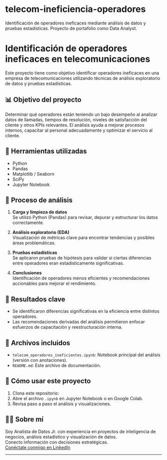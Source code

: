 # telecom-ineficiencia-operadores
Identificación de operadores ineficaces mediante análisis de datos y pruebas estadísticas. Proyecto de portafolio como Data Analyst.

# Identificación de operadores ineficaces en telecomunicaciones

Este proyecto tiene como objetivo identificar operadores ineficaces en una empresa de telecomunicaciones utilizando técnicas de análisis exploratorio de datos y pruebas estadísticas.

## 📊 Objetivo del proyecto

Determinar qué operadores están teniendo un bajo desempeño al analizar datos de llamadas, tiempos de resolución, niveles de satisfacción del cliente y otros KPIs relevantes. El análisis ayuda a mejorar procesos internos, capacitar al personal adecuadamente y optimizar el servicio al cliente.

## 🧰 Herramientas utilizadas

- Python
- Pandas
- Matplotlib / Seaborn
- SciPy
- Jupyter Notebook

## 🧠 Proceso de análisis

1. **Carga y limpieza de datos**  
   Se utilizó Python (Pandas) para revisar, depurar y estructurar los datos correctamente.

2. **Análisis exploratorio (EDA)**  
   Visualización de métricas clave para encontrar tendencias y posibles áreas problemáticas.

3. **Pruebas estadísticas**  
   Se aplicaron pruebas de hipótesis para validar si ciertas diferencias entre operadores eran estadísticamente significativas.

4. **Conclusiones**  
   Identificación de operadores menos eficientes y recomendaciones accionables para mejorar el rendimiento.

## 📌 Resultados clave

- Se identificaron diferencias significativas en la eficiencia entre distintos operadores.
- Las recomendaciones derivadas del análisis permitieron enfocar esfuerzos de capacitación y reestructuración interna.

## 📁 Archivos incluidos

- `telecom_operadores_ineficientes.ipynb`: Notebook principal del análisis (versión con anotaciones).
- `README.md`: Este archivo de documentación.

## 🚀 Cómo usar este proyecto

1. Clona este repositorio:
2. Abre el archivo `.ipynb` en Jupyter Notebook o en Google Colab.
3. Revisa paso a paso el análisis y visualizaciones.

## 👩‍💻 Sobre mí

Soy Analista de Datos Jr. con experiencia en proyectos de inteligencia de negocios, análisis estadístico y visualización de datos.  
Conecto información con decisiones estratégicas.  
[Conéctate conmigo en LinkedIn](https://www.linkedin.com/in/Jonathan-Lazarillo)

---


